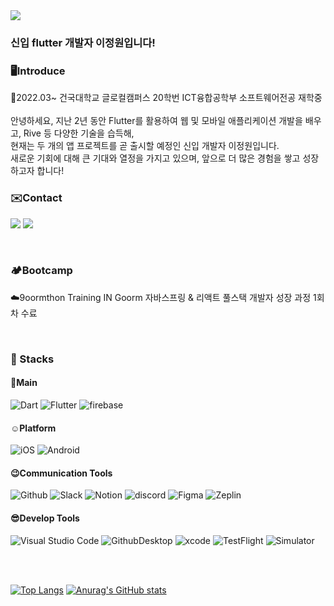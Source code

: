 <img src="https://capsule-render.vercel.app/api?type=waving&color=02569B&height=150&section=header" />


  
### 신입 flutter 개발자 이정원입니다!

### 🖥️Introduce
🏫2022.03~ 건국대학교 글로컬캠퍼스 20학번 ICT융합공학부 소프트웨어전공 재학중
<br><br>
안녕하세요, 지난 2년 동안 Flutter를 활용하여 웹 및 모바일 애플리케이션 개발을 배우고, Rive 등 다양한 기술을 습득해,<br>
현재는 두 개의 앱 프로젝트를 곧 출시할 예정인 신입 개발자 이정원입니다.<br>
새로운 기회에 대해 큰 기대와 열정을 가지고 있으며, 앞으로 더 많은 경험을 쌓고 성장하고자 합니다!
<br>



### ✉️Contact
<a href="mailto:piano23010@gmail.com"><img src="https://img.shields.io/badge/Gmail-D14836?style=for-the-badge&logo=gmail&logoColor=white&link=mailto:piano23010@gmail.com"/></a>
<a href="https://intriguing-cowl-e9d.notion.site/Flutter-9ae547bbe5394ce2ab6e9a5280300a06"><img src="https://img.shields.io/badge/Notion-000000?style=for-the-badge&logo=Notion&logoColor=white&link=https://intriguing-cowl-e9d.notion.site/Flutter-9ae547bbe5394ce2ab6e9a5280300a06"/></a> 


<br>

### 🏕️Bootcamp
☁️9oormthon Training IN Goorm 자바스프링 & 리액트 풀스택 개발자 성장 과정 1회차 수료


<br>


### 🔧 Stacks

#### 🥰Main
![Dart](https://img.shields.io/badge/Dart-0175C2.svg?&style=for-the-badge&logo=Dart&logoColor=white)
![Flutter](https://img.shields.io/badge/flutter-02569B.svg?&style=for-the-badge&logo=flutter&logoColor=white)
![firebase](https://img.shields.io/badge/firebase-FFCA28.svg?&style=for-the-badge&logo=firebase&logoColor=white)

#### ☺️Platform
![iOS](https://img.shields.io/badge/iOS-000000.svg?&style=for-the-badge&logo=Apple&logoColor=white)
![Android](https://img.shields.io/badge/Android-3DDC84.svg?&style=for-the-badge&logo=Android&logoColor=white)

#### 😉Communication Tools
![Github](https://img.shields.io/badge/Github-181717.svg?&style=for-the-badge&logo=github&logoColor=white)
![Slack](https://img.shields.io/badge/Slack-4A154B?style=for-the-badge&logo=Slack&logoColor=white)
![Notion](https://img.shields.io/badge/Notion-000000?style=for-the-badge&logo=Notion&logoColor=white)
![discord](https://img.shields.io/badge/discord-5865F2?style=for-the-badge&logo=Discord&logoColor=white)
![Figma](https://img.shields.io/badge/Figma-F24E1E?style=for-the-badge&logo=figma&logoColor=white)
![Zeplin](https://img.shields.io/badge/zeplin-EE6723?style=for-the-badge&logo=openzeppelin&logoColor=white)


#### 😎Develop Tools
![Visual Studio Code](https://img.shields.io/badge/Visual%20Studio%20Code-007ACC.svg?&style=for-the-badge&logo=Visual%20Studio%20Code&logoColor=white)
![GithubDesktop](https://img.shields.io/badge/GithubDesktop-4A154B?style=for-the-badge&logo=Github&logoColor=white)
![xcode](https://img.shields.io/badge/xcode-147EFB?style=for-the-badge&logo=Xcode&logoColor=white)
![TestFlight](https://img.shields.io/badge/TestFlight-147EFB?style=for-the-badge&logo=Xcode&logoColor=white)
![Simulator](https://img.shields.io/badge/Simulator-147EFB?style=for-the-badge&logo=Xcode&logoColor=white)

<br><br>

[![Top Langs](https://github-readme-stats.vercel.app/api/top-langs/?username=location132)](https://github.com/anuraghazra/github-readme-stats)
[![Anurag's GitHub stats](https://github-readme-stats.vercel.app/api?username=location132)](https://github.com/anuraghazra/github-readme-stats)




 
